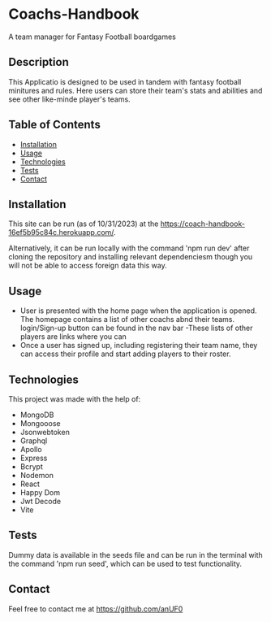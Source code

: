 # Coachs-Handbook

A team manager for Fantasy Football boardgames

## Description

This Applicatio is designed to be used in tandem with fantasy football minitures and rules. Here users can store their team's stats and abilities and see other like-minde player's teams.

## Table of Contents

- [Installation](#installation)
- [Usage](#usage)
- [Technologies](#technologies)
- [Tests](#tests)
- [Contact](#contact)

## Installation

This site can be run (as of 10/31/2023) at the https://coach-handbook-16ef5b95c84c.herokuapp.com/.

Alternatively, it can be run locally with the command 'npm run dev' after cloning the repository and installing relevant dependenciesm though you will not be able to access foreign data this way.

## Usage

- User is presented with the home page when the application is opened. The homepage contains a list of other coachs abnd their teams. login/Sign-up button can be found in the nav bar
  -These lists of other players are links where you can
- Once a user has signed up, including registering their team name, they can access their profile and start adding players to their roster.

## Technologies

This project was made with the help of:

- MongoDB
- Mongooose
- Jsonwebtoken
- Graphql
- Apollo
- Express
- Bcrypt
- Nodemon
- React
- Happy Dom
- Jwt Decode
- Vite

## Tests

Dummy data is available in the seeds file and can be run in the terminal with the command 'npm run seed', which can be used to test functionality.

## Contact

Feel free to contact me at https://github.com/anUF0
